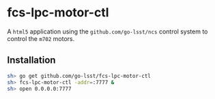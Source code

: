 fcs-lpc-motor-ctl
=================

A `html5` application using the `github.com/go-lsst/ncs` control system to control the `m702` motors.

## Installation

```sh
sh> go get github.com/go-lsst/fcs-lpc-motor-ctl
sh> fcs-lpc-motor-ctl -addr=:7777 &
sh> open 0.0.0.0:7777
```

